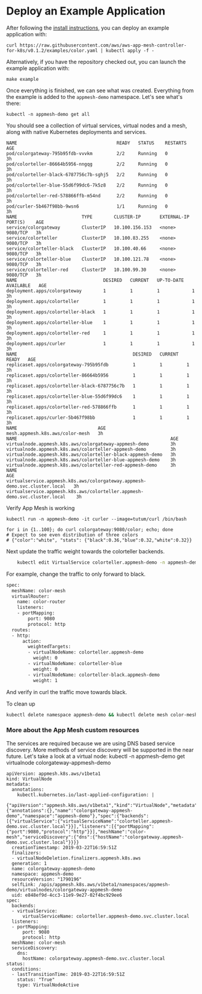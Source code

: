 # Deploy an Example Application

After following the [install instructions](install.md), you can deploy an example application with:

    curl https://raw.githubusercontent.com/aws/aws-app-mesh-controller-for-k8s/v0.1.2/examples/color.yaml | kubectl apply -f -

Alternatively, if you have the repository checked out, you can launch the example application with:

    make example

Once everything is finished, we can see what was created.  Everything from the example is added to the `appmesh-demo` namespace. Let's see what's there:

    kubectl -n appmesh-demo get all

You should see a collection of virtual services, virtual nodes and a mesh, along with native Kubernetes deployments and services.

    NAME                                     READY   STATUS    RESTARTS   AGE
    pod/colorgateway-795b95fdb-vvvkm         2/2     Running   0          3h
    pod/colorteller-86664b5956-nngqg         2/2     Running   0          3h
    pod/colorteller-black-6787756c7b-sghj5   2/2     Running   0          3h
    pod/colorteller-blue-55d6f99dc6-7k5z8    2/2     Running   0          3h
    pod/colorteller-red-578866ffb-m54nd      2/2     Running   0          3h
    pod/curler-5b467f98bb-9wsn6              1/1     Running   0          3h
    NAME                        TYPE        CLUSTER-IP       EXTERNAL-IP   PORT(S)    AGE
    service/colorgateway        ClusterIP   10.100.156.153   <none>        9080/TCP   3h
    service/colorteller         ClusterIP   10.100.83.255    <none>        9080/TCP   3h
    service/colorteller-black   ClusterIP   10.100.40.66     <none>        9080/TCP   3h
    service/colorteller-blue    ClusterIP   10.100.121.78    <none>        9080/TCP   3h
    service/colorteller-red     ClusterIP   10.100.99.30     <none>        9080/TCP   3h
    NAME                                DESIRED   CURRENT   UP-TO-DATE   AVAILABLE   AGE
    deployment.apps/colorgateway        1         1         1            1           3h
    deployment.apps/colorteller         1         1         1            1           3h
    deployment.apps/colorteller-black   1         1         1            1           3h
    deployment.apps/colorteller-blue    1         1         1            1           3h
    deployment.apps/colorteller-red     1         1         1            1           3h
    deployment.apps/curler              1         1         1            1           3h
    NAME                                           DESIRED   CURRENT   READY   AGE
    replicaset.apps/colorgateway-795b95fdb         1         1         1       3h
    replicaset.apps/colorteller-86664b5956         1         1         1       3h
    replicaset.apps/colorteller-black-6787756c7b   1         1         1       3h
    replicaset.apps/colorteller-blue-55d6f99dc6    1         1         1       3h
    replicaset.apps/colorteller-red-578866ffb      1         1         1       3h
    replicaset.apps/curler-5b467f98bb              1         1         1       3h
    NAME                              AGE
    mesh.appmesh.k8s.aws/color-mesh   3h
    NAME                                                         AGE
    virtualnode.appmesh.k8s.aws/colorgateway-appmesh-demo        3h
    virtualnode.appmesh.k8s.aws/colorteller-appmesh-demo         3h
    virtualnode.appmesh.k8s.aws/colorteller-black-appmesh-demo   3h
    virtualnode.appmesh.k8s.aws/colorteller-blue-appmesh-demo    3h
    virtualnode.appmesh.k8s.aws/colorteller-red-appmesh-demo     3h
    NAME                                                                         AGE
    virtualservice.appmesh.k8s.aws/colorgateway.appmesh-demo.svc.cluster.local   3h
    virtualservice.appmesh.k8s.aws/colorteller.appmesh-demo.svc.cluster.local    3h

Verify App Mesh is working
```
kubectl run -n appmesh-demo -it curler --image=tutum/curl /bin/bash

for i in {1..100}; do curl colorgateway:9080/color; echo; done
# Expect to see even distribution of three colors
# {"color":"white", "stats": {"black":0.36,"blue":0.32,"white":0.32}}
```

Next update the traffic weight towards the colorteller backends. 

```bash
    kubectl edit VirtualService colorteller.appmesh-demo -n appmesh-demo
```
For example, change the traffic to only forward to black.
```bash
spec:
  meshName: color-mesh
  virtualRouter:
    name: color-router
    listeners:
    - portMapping:
        port: 9080
        protocol: http
  routes:
  - http:
      action:
        weightedTargets:
        - virtualNodeName: colorteller.appmesh-demo
          weight: 0
        - virtualNodeName: colorteller-blue
          weight: 0
        - virtualNodeName: colorteller-black.appmesh-demo
          weight: 1
```

And verify in curl the traffic move towards black.

To clean up
```bash
kubectl delete namespace appmesh-demo && kubectl delete mesh color-mesh && kubectl delete crd meshes.appmesh.k8s.aws && kubectl delete crd virtualnodes.appmesh.k8s.aws && kubectl delete crd virtualservices.appmesh.k8s.aws && kubectl delete namespace appmesh-inject && kubectl delete namespace appmesh-system

```

### More about the App Mesh custom resources
The services are required because we are using DNS based service discovery.  More methods of service discovery will be supported in the near future.  Let's take a look at a virtual node:
    kubectl -n appmesh-demo get virtualnode colorgateway-appmesh-demo

    apiVersion: appmesh.k8s.aws/v1beta1
    kind: VirtualNode
    metadata:
      annotations:
        kubectl.kubernetes.io/last-applied-configuration: |
          {"apiVersion":"appmesh.k8s.aws/v1beta1","kind":"VirtualNode","metadata":{"annotations":{},"name":"colorgateway-appmesh-demo","namespace":"appmesh-demo"},"spec":{"backends":[{"virtualService":{"virtualServiceName":"colorteller.appmesh-demo.svc.cluster.local"}}],"listeners":[{"portMapping":{"port":9080,"protocol":"http"}}],"meshName":"color-mesh","serviceDiscovery":{"dns":{"hostName":"colorgateway.appmesh-demo.svc.cluster.local"}}}}
      creationTimestamp: 2019-03-22T16:59:51Z
      finalizers:
      - virtualNodeDeletion.finalizers.appmesh.k8s.aws
      generation: 1
      name: colorgateway-appmesh-demo
      namespace: appmesh-demo
      resourceVersion: "1790196"
      selfLink: /apis/appmesh.k8s.aws/v1beta1/namespaces/appmesh-demo/virtualnodes/colorgateway-appmesh-demo
      uid: e848ef9d-4cc3-11e9-9e27-02f4bc929ee6
    spec:
      backends:
      - virtualService:
          virtualServiceName: colorteller.appmesh-demo.svc.cluster.local
      listeners:
      - portMapping:
          port: 9080
          protocol: http
      meshName: color-mesh
      serviceDiscovery:
        dns:
          hostName: colorgateway.appmesh-demo.svc.cluster.local
    status:
      conditions:
      - lastTransitionTime: 2019-03-22T16:59:51Z
        status: "True"
        type: VirtualNodeActive
